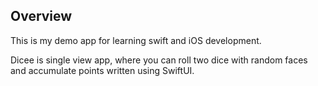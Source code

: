 ## Overview

This is my demo app for learning swift and iOS development.

Dicee is single view app, where you can roll two dice with random faces and accumulate points written using SwiftUI.

